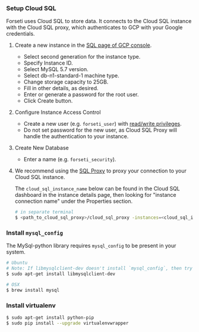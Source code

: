 ### Setup Cloud SQL
Forseti uses Cloud SQL to store data. It connects to the Cloud SQL instance with the Cloud SQL proxy, which authenticates to GCP with your Google credentials.

  1. Create a new instance in the [SQL page of GCP console](https://console.cloud.google.com/sql).
     * Select second generation for the instance type.
     * Specify Instance ID.
     * Select MySQL 5.7 version.
     * Select db-n1-standard-1 machine type.
     * Change storage capacity to 25GB.
     * Fill in other details, as desired.
     * Enter or generate a password for the root user.
     * Click Create button.
  1. Configure Instance Access Control
     * Create a new user (e.g. `forseti_user`) with [read/write privileges](https://cloud.google.com/sql/docs/mysql/users?hl=en_US#privileges).
     * Do not set password for the new user, as Cloud SQL Proxy will handle the
     authentication to your instance.
  1. Create New Database
     * Enter a name (e.g. `forseti_security`).
  1. We recommend using the
     [SQL Proxy](https://cloud.google.com/sql/docs/mysql-connect-proxy#connecting_mysql_client)
     to proxy your connection to your Cloud SQL instance.

     The `cloud_sql_instance_name` below can be found in the Cloud SQL dashboard
     in the instance details page, then looking for "instance connection name"
     under the Properties section.

     ```sh
     # in separate terminal
     $ <path_to_cloud_sql_proxy>/cloud_sql_proxy -instances=<cloud_sql_instance_name>=tcp:3306
     ```

### Install `mysql_config`
The MySql-python library requires `mysql_config` to be present in your system.

```sh
# Ubuntu
# Note: If libmysqlclient-dev doesn't install `mysql_config`, then try also installing `mysql_server`.
$ sudo apt-get install libmysqlclient-dev

# OSX
$ brew install mysql
```

### Install virtualenv
```sh
$ sudo apt-get install python-pip
$ sudo pip install --upgrade virtualenvwrapper
```
